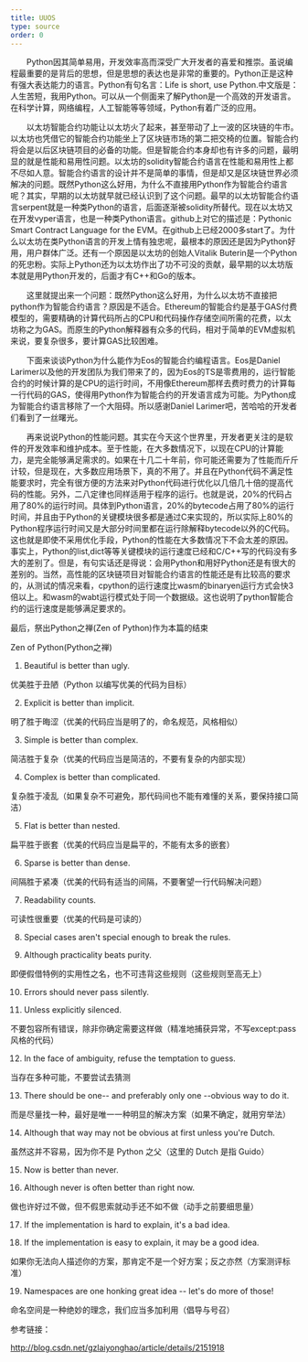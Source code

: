 ```yaml
---
title: UUOS
type: source
order: 0
---
```


　　Python因其简单易用，开发效率高而深受广大开发者的喜爱和推崇。虽说编程最重要的是背后的思想，但是思想的表达也是非常的重要的。Python正是这种有强大表达能力的语言。Python有句名言：Life is short, use Python.中文版是：人生苦短，我用Python。可以从一个侧面来了解Python是一个高效的开发语言。在科学计算，网络编程，人工智能等等领域，Python有着广泛的应用。

　　以太坊智能合约功能让以太坊火了起来，甚至带动了上一波的区块链的牛市。以太坊也凭借它的智能合约功能坐上了区块链市场的第二把交椅的位置。智能合约将会是以后区块链项目的必备的功能。但是智能合约本身却也有许多的问题，最明显的就是性能和易用性问题。以太坊的solidity智能合约语言在性能和易用性上都不尽如人意。智能合约语言的设计并不是简单的事情，但是却又是区块链世界必须解决的问题。既然Python这么好用，为什么不直接用Python作为智能合约语言呢？其实，早期的以太坊就早就已经认识到了这个问题。最早的以太坊智能合约语言serpent就是一种类Python的语言，后面逐渐被solidity所替代。现在以太坊又在开发vyper语言，也是一种类Python语言。github上对它的描述是：Pythonic Smart Contract Language for the EVM。在github上已经2000多start了。为什么以太坊在类Python语言的开发上情有独忠呢，最根本的原因还是因为Python好用，用户群体广泛。还有一个原因是以太坊的创始人Vitalik Buterin是一个Python的死忠粉。实际上Python还为以太坊作出了功不可没的贡献，最早期的以太坊版本就是用Python开发的，后面才有C++和Go的版本。

　　这里就提出来一个问题：既然Python这么好用，为什么以太坊不直接把python作为智能合约语言？原因是不适合。Ethereum的智能合约是基于GAS付费模型的，需要精确的计算代码所占的CPU和代码操作存储空间所需的花费，以太坊称之为GAS。而原生的Python解释器有众多的代码，相对于简单的EVM虚拟机来说，要复杂很多，要计算GAS比较困难。

　　下面来谈谈Python为什么能作为Eos的智能合约编程语言。Eos是Daniel Larimer以及他的开发团队为我们带来了的，因为Eos的TS是零费用的，运行智能合约的时候计算的是CPU的运行时间，不用像Ethereum那样去费时费力的计算每一行代码的GAS，使得用Python作为智能合约的开发语言成为可能。为Python成为智能合约语言移除了一个大阻碍。所以感谢Daniel Larimer吧，苦哈哈的开发者们看到了一丝曙光。

　　再来说说Python的性能问题。其实在今天这个世界里，开发者更关注的是软件的开发效率和维护成本。至于性能，在大多数情况下，以现在CPU的计算能力，是完全能够满足需求的。如果在十几二十年前，你可能还需要为了性能而斤斤计较，但是现在，大多数应用场景下，真的不用了。并且在Python代码不满足性能要求时，完全有很方便的方法来对Python代码进行优化以几倍几十倍的提高代码的性能。另外，二八定律也同样适用于程序的运行。也就是说，20%的代码占用了80%的运行时间。具体到Python语言，20%的bytecode占用了80%的运行时间，并且由于Python的关键模块很多都是通过C来实现的，所以实际上80%的Python程序运行时间又是大部分时间里都在运行除解释bytecode以外的C代码。这也就是即使不采用优化手段，Python的性能在大多数情况下不会太差的原因。事实上，Python的list,dict等等关键模块的运行速度已经和C/C++写的代码没有多大的差别了。但是，有句实话还是得说：会用Python和用好Python还是有很大的差别的。当然，高性能的区块链项目对智能合约语言的性能还是有比较高的要求的，从测试的情况来看，cpython的运行速度比wasm的binaryen运行方式会快3倍以上。和wasm的wabt运行模式处于同一个数据级。这也说明了python智能合约的运行速度是能够满足要求的。

最后，祭出Python之禅(Zen of Python)作为本篇的结束

Zen of Python(Python之禅)

1. Beautiful is better than ugly.

优美胜于丑陋（Python 以编写优美的代码为目标）

2. Explicit is better than implicit.

明了胜于晦涩（优美的代码应当是明了的，命名规范，风格相似）

3. Simple is better than complex.

简洁胜于复杂（优美的代码应当是简洁的，不要有复杂的内部实现）

4. Complex is better than complicated.

复杂胜于凌乱（如果复杂不可避免，那代码间也不能有难懂的关系，要保持接口简洁）

5. Flat is better than nested.

扁平胜于嵌套（优美的代码应当是扁平的，不能有太多的嵌套）

6. Sparse is better than dense.

间隔胜于紧凑（优美的代码有适当的间隔，不要奢望一行代码解决问题）

7. Readability counts.

可读性很重要（优美的代码是可读的）

8. Special cases aren't special enough to break the rules.

9. Although practicality beats purity.

即便假借特例的实用性之名，也不可违背这些规则（这些规则至高无上）

10. Errors should never pass silently.

11. Unless explicitly silenced.

不要包容所有错误，除非你确定需要这样做（精准地捕获异常，不写except:pass风格的代码）

12. In the face of ambiguity, refuse the temptation to guess.

当存在多种可能，不要尝试去猜测

13. There should be one-- and preferably only one --obvious way to do it.

而是尽量找一种，最好是唯一一种明显的解决方案（如果不确定，就用穷举法）

14. Although that way may not be obvious at first unless you're Dutch.

虽然这并不容易，因为你不是 Python 之父（这里的 Dutch 是指 Guido）

15. Now is better than never.

16. Although never is often better than right now.

做也许好过不做，但不假思索就动手还不如不做（动手之前要细思量）

17. If the implementation is hard to explain, it's a bad idea.

18. If the implementation is easy to explain, it may be a good idea.

如果你无法向人描述你的方案，那肯定不是一个好方案；反之亦然（方案测评标准）

19. Namespaces are one honking great idea -- let's do more of those!

命名空间是一种绝妙的理念，我们应当多加利用（倡导与号召）



参考链接：

http://blog.csdn.net/gzlaiyonghao/article/details/2151918
